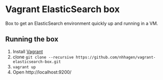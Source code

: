 # Vagrant ElasticSearch box

Box to get an ElasticSearch environment quickly up and running in a VM.

## Running the box

1. Install [Vagrant](http://www.vagrantup.com/) 
2. clone `git clone --recursive https://github.com/nhhagen/vagrant-elasticsearch-box.git`
3. `vagrant up`
4. Open http://localhost:9200/

